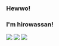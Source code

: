 ### Hewwo!
### I'm hirowassan!

![](http://github-profile-summary-cards.vercel.app/api/cards/profile-details?username=hirowassan&theme=github_dark)
![](http://github-profile-summary-cards.vercel.app/api/cards/stats?username=hirowassan&theme=github_dark) 
![](https://github-readme-stats.vercel.app/api/top-langs?username=yukimura-manase)
